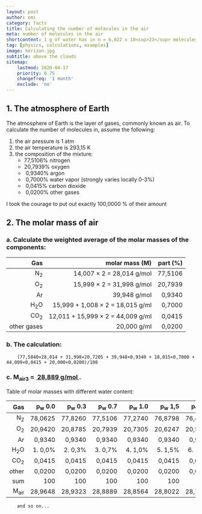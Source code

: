 ```yaml
---
layout: post
author: emi
category: facts
title: Calculating the number of molecules in the air
meta: number of molecules in the air
shortcontent: 1 g of water has in n = 6,022 x 10<sup>23</sup> molecules
tag: [physics, calculations, examples]
image: horizon.jpg
subtitle: above the clouds
sitemap:
    lastmod: 2020-04-17
    priority: 0.75
    changefreq: '1 month'
    exclude: 'no'
---
```


## 1. The atmosphere of Earth

The atmosphere of Earth is the layer of gases, commonly known as air.
To calculate the number of molecules in, assume the following:
1. the air pressure is 1 atm
2. the air temperature is 293,15 K
3. the composition of the mixture:
    - 77,5106% nitrogen
    - 20,7939% oxygen
    - &nbsp;0,9340% argon
    - &nbsp;0,7000% water vapor (strongly varies locally 0-3%)
    - &nbsp;0,0415% carbon dioxide
    - &nbsp;0,0200% other gases

I took the courage to put out exactly 100,0000 % of their amount

## 2. The molar mass of air

### a. Calculate the weighted average of the molar masses of the components:

| Gas               | molar mass (M)                    | part (%)       |
| ----------------: | -------------:                    | -------------: |
| N<sub>2</sub>     | 14,007 × 2 = 28,014 g/mol         | 77,5106        |
| O<sub>2</sub>     | 15,999 × 2 = 31,998 g/mol         | 20,7939        |
| Ar                | 39,948 g/mol                      | 0,9340         |
| H<sub>2</sub>O    | 15,999 + 1,008 × 2 = 18,015 g/ml  | 0,7000         |
| CO<sub>2</sub>    | 12,011 + 15,999 × 2 = 44,009 g/ml | 0,0415         |
| other gases       | 20,000 g/ml                       | 0,0200         |

### b. The calculation:

        (77,5840×28,014 + 31,998×20,7205 + 39,948×0,9340 + 18,015×0,7000 + 44,009×0,0415 + 20,000×0,0200)/100

### c. M<sub>air3</sub> = <u>&nbsp;28,889 g/mol&nbsp;</u>.

Table of molar masses with different water content:  

| Gas            | p<sub>w</sub> 0.0  | p<sub>w</sub> 0.3 | p<sub>w</sub> 0.7 | p<sub>w</sub> 1.0 | p<sub>w</sub> 1,5 | p<sub>w</sub> 2,0 | p<sub>w</sub> 3,0 | p<sub>w</sub> 5,0 |
|    ----------: | ----:   | ------: | ------: | ------: | ------: | ------: | ------: | ------: |
| N<sub>2</sub>  | 78,0625 | 77,8260 | 77,5106 | 77,2740 | 76,8798 | 76,4856 | 75,6971 | 74,1201 |
| O<sub>2</sub>  | 20,9420 | 20,8785 | 20,7939 | 20,7305 | 20,6247 | 20,5189 | 20,3074 | 19,8844 |
| Ar             | 0,9340  | 0,9340  | 0,9340  | 0,9340  | 0,9340  | 0,9340  | 0,9340  | 0,9340  |
| H<sub>2</sub>O | 1. 0,0% | 2. 0,3% | 3. 0,7% | 4. 1,0% | 5. 1,5% | 6. 2,0% | 7. 3,0% | 8. 5,0% |
| CO<sub>2</sub> | 0,0415  | 0,0415  | 0,0415  | 0,0415  | 0,0415  | 0,0415  | 0,0415  | 0,0415  |
| other          | 0,0200  | 0,0200  | 0,0200  | 0,0200  | 0,0200  | 0,0200  | 0,0200  | 0,0200  |
| sum            | 100     | 100     | 100     | 100     | 100     | 100     | 100     | 100     |
| M<sub>air</sub>| 28,9648 | 28,9323 | 28,8889 | 28,8564 | 28,8022 | 28,7480 | 28,6396 | 28,4227 |


        and so on...



